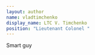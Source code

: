 ```yaml
---
layout: author
name: vladtimchenko
display_name: LTC V. Timchenko
position: "Lieutenant Colonel "
---
```

Smart guy